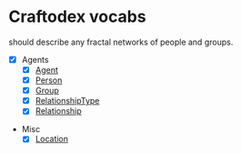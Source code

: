 # Craftodex vocabs

should describe any fractal networks of people and groups.

- [x] Agents
  - [x] [Agent](./vocab/Agent.js)
  - [x] [Person](./vocab/Person.js)
  - [x] [Group](./vocab/Group.js)
  - [x] [RelationshipType](./vocab/RelationshipType.js)
  - [x] [Relationship](./vocab/Relationship.js)
- Misc
  - [x] [Location](./vocab/Location.js)
